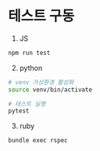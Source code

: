# 테스트 구동

1. JS

```bash
npm run test
```

2. python

```bash
# venv 가상환경 활성화 
source venv/bin/activate

# 테스트 실행
pytest
```

3. ruby

```bash
bundle exec rspec
```